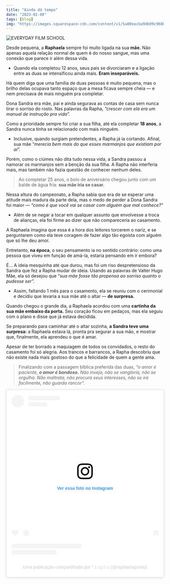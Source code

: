 ```yaml
---
title: "Ainda dá tempo"
date: "2023-01-08"
tags: [blog]
img: "https://images.squarespace-cdn.com/content/v1/5a80eacba9db09c9680c59e5/1589313209828-TTB9ILB9SOHHD2LBGKX9/BEST-114.jpg"
---
```



![EVERYDAY FILM SCHOOL](https://i1.wp.com/images.squarespace-cdn.com/content/v1/5a80eacba9db09c9680c59e5/1589313209828-TTB9ILB9SOHHD2LBGKX9/BEST-114.jpg?resize=400,225)

Desde pequena, a **Raphaela** sempre foi muito ligada na sua **mãe.** Não apenas aquela relação normal de quem é do nosso sangue, mas uma conexão que parece ir além dessa vida.

-   Quando ela completou 12 anos, seus pais se divorciaram e a ligação entre as duas se intensificou ainda mais. **Eram inseparáveis.**

Há quem diga que uma família de duas pessoas é muito pequena, mas o brilho delas ocupava tanto espaço que a mesa ficava sempre cheia — e nem precisava de mais ninguém pra completar.

Dona Sandra era mãe, pai e ainda segurava as contas de casa sem nunca tirar o sorriso do rosto. Nas palavras da Rapha, _”crescer com ela era um manual de instrução pra vida”._

Como a prioridade sempre foi criar a sua filha, até ela completar **18 anos**, a Sandra nunca tinha se relacionado com mais ninguém.

-   Inclusive, quando surgiam pretendentes, a Rapha já ia cortando. Afinal, sua mãe “_merecia bem mais do que esses marmanjos que existiam por aí”._

Porém, como o ciúmes não dita tudo nessa vida, a Sandra passou a namorar os marmanjos sem a benção da sua filha. A Rapha não interferia mais, mas também não fazia questão de conhecer nenhum deles.

> Ao completar 25 anos, o bolo de aniversário chegou junto com um balde de água fria:  **sua mãe iria se casar.**

Nessa altura do campeonato, a Rapha sabia que era de se esperar uma atitude mais madura da parte dela, mas o medo de perder a Dona Sandra foi maior — _“como é que você vai se casar com alguém que mal conhece?”_

-   Além de se negar a tocar em qualquer assunto que envolvesse a troca de alianças, ela foi firme ao dizer que não compareceria ao casamento.

A Raphaela imagina que essa é a hora dos leitores torcerem o nariz, e se perguntarem como ela teve coragem de fazer algo tão egoísta com alguém que só lhe deu amor.

Entretanto,  **na época**, o seu pensamento ia no sentido contrário: como uma pessoa que viveu em função de amá-la, estaria pensando em ir embora?

É… A ideia mesquinha até que durou, mas foi um riso despretensioso da Sandra que fez a Rapha mudar de ideia. Usando as palavras de Valter Hugo Mãe, ela só desejou que “_sua mãe fosse tão propensa ao sorriso quanto o pudesse ser”._

-   Assim, faltando 1 mês  para o casamento, ela se reuniu com o cerimonial e decidiu que levaria a sua mãe até o altar — **de surpresa.**

Quando chegou o grande dia, a Raphaela acordou com uma **cartinha da sua mãe embaixo da porta.** Seu coração ficou em pedaços, mas ela seguiu com o plano e disse que já estava decidida.

Se preparando para caminhar até o altar sozinha, **a Sandra teve uma surpresa:** a Raphaela estava lá, pronta pra segurar a sua mão, e mostrar que, finalmente, ela aprendeu o que é amar.

Apesar de ter borrado a maquiagem de todos os convidados, o resto do casamento foi só alegria. Aos trancos e barrancos, a Rapha descobriu que não existe nada mais gostoso do que a felicidade de quem a gente ama.

> Finalizando com a passagem bíblica preferida das duas, _“o amor é paciente,_ **_o amor é bondoso._** _Não inveja, não se vangloria, não se orgulha. Não maltrata, não procura seus interesses, não se ira facilmente, não guarda rancor”._


<blockquote class="instagram-media" data-instgrm-captioned data-instgrm-permalink="https://www.instagram.com/p/BfyRCgtAqPm/?utm_source=ig_embed&amp;utm_campaign=loading" data-instgrm-version="14" style=" background:#FFF; border:0; border-radius:3px; box-shadow:0 0 1px 0 rgba(0,0,0,0.5),0 1px 10px 0 rgba(0,0,0,0.15); margin: 1px; max-width:540px; min-width:326px; padding:0; width:99.375%; width:-webkit-calc(100% - 2px); width:calc(100% - 2px);"><div style="padding:16px;"> <a href="https://www.instagram.com/p/BfyRCgtAqPm/?utm_source=ig_embed&amp;utm_campaign=loading" style=" background:#FFFFFF; line-height:0; padding:0 0; text-align:center; text-decoration:none; width:100%;" target="_blank"> <div style=" display: flex; flex-direction: row; align-items: center;"> <div style="background-color: #F4F4F4; border-radius: 50%; flex-grow: 0; height: 40px; margin-right: 14px; width: 40px;"></div> <div style="display: flex; flex-direction: column; flex-grow: 1; justify-content: center;"> <div style=" background-color: #F4F4F4; border-radius: 4px; flex-grow: 0; height: 14px; margin-bottom: 6px; width: 100px;"></div> <div style=" background-color: #F4F4F4; border-radius: 4px; flex-grow: 0; height: 14px; width: 60px;"></div></div></div><div style="padding: 19% 0;"></div> <div style="display:block; height:50px; margin:0 auto 12px; width:50px;"><svg width="50px" height="50px" viewBox="0 0 60 60" version="1.1" xmlns="https://www.w3.org/2000/svg" xmlns:xlink="https://www.w3.org/1999/xlink"><g stroke="none" stroke-width="1" fill="none" fill-rule="evenodd"><g transform="translate(-511.000000, -20.000000)" fill="#000000"><g><path d="M556.869,30.41 C554.814,30.41 553.148,32.076 553.148,34.131 C553.148,36.186 554.814,37.852 556.869,37.852 C558.924,37.852 560.59,36.186 560.59,34.131 C560.59,32.076 558.924,30.41 556.869,30.41 M541,60.657 C535.114,60.657 530.342,55.887 530.342,50 C530.342,44.114 535.114,39.342 541,39.342 C546.887,39.342 551.658,44.114 551.658,50 C551.658,55.887 546.887,60.657 541,60.657 M541,33.886 C532.1,33.886 524.886,41.1 524.886,50 C524.886,58.899 532.1,66.113 541,66.113 C549.9,66.113 557.115,58.899 557.115,50 C557.115,41.1 549.9,33.886 541,33.886 M565.378,62.101 C565.244,65.022 564.756,66.606 564.346,67.663 C563.803,69.06 563.154,70.057 562.106,71.106 C561.058,72.155 560.06,72.803 558.662,73.347 C557.607,73.757 556.021,74.244 553.102,74.378 C549.944,74.521 548.997,74.552 541,74.552 C533.003,74.552 532.056,74.521 528.898,74.378 C525.979,74.244 524.393,73.757 523.338,73.347 C521.94,72.803 520.942,72.155 519.894,71.106 C518.846,70.057 518.197,69.06 517.654,67.663 C517.244,66.606 516.755,65.022 516.623,62.101 C516.479,58.943 516.448,57.996 516.448,50 C516.448,42.003 516.479,41.056 516.623,37.899 C516.755,34.978 517.244,33.391 517.654,32.338 C518.197,30.938 518.846,29.942 519.894,28.894 C520.942,27.846 521.94,27.196 523.338,26.654 C524.393,26.244 525.979,25.756 528.898,25.623 C532.057,25.479 533.004,25.448 541,25.448 C548.997,25.448 549.943,25.479 553.102,25.623 C556.021,25.756 557.607,26.244 558.662,26.654 C560.06,27.196 561.058,27.846 562.106,28.894 C563.154,29.942 563.803,30.938 564.346,32.338 C564.756,33.391 565.244,34.978 565.378,37.899 C565.522,41.056 565.552,42.003 565.552,50 C565.552,57.996 565.522,58.943 565.378,62.101 M570.82,37.631 C570.674,34.438 570.167,32.258 569.425,30.349 C568.659,28.377 567.633,26.702 565.965,25.035 C564.297,23.368 562.623,22.342 560.652,21.575 C558.743,20.834 556.562,20.326 553.369,20.18 C550.169,20.033 549.148,20 541,20 C532.853,20 531.831,20.033 528.631,20.18 C525.438,20.326 523.257,20.834 521.349,21.575 C519.376,22.342 517.703,23.368 516.035,25.035 C514.368,26.702 513.342,28.377 512.574,30.349 C511.834,32.258 511.326,34.438 511.181,37.631 C511.035,40.831 511,41.851 511,50 C511,58.147 511.035,59.17 511.181,62.369 C511.326,65.562 511.834,67.743 512.574,69.651 C513.342,71.625 514.368,73.296 516.035,74.965 C517.703,76.634 519.376,77.658 521.349,78.425 C523.257,79.167 525.438,79.673 528.631,79.82 C531.831,79.965 532.853,80.001 541,80.001 C549.148,80.001 550.169,79.965 553.369,79.82 C556.562,79.673 558.743,79.167 560.652,78.425 C562.623,77.658 564.297,76.634 565.965,74.965 C567.633,73.296 568.659,71.625 569.425,69.651 C570.167,67.743 570.674,65.562 570.82,62.369 C570.966,59.17 571,58.147 571,50 C571,41.851 570.966,40.831 570.82,37.631"></path></g></g></g></svg></div><div style="padding-top: 8px;"> <div style=" color:#3897f0; font-family:Arial,sans-serif; font-size:14px; font-style:normal; font-weight:550; line-height:18px;">Ver essa foto no Instagram</div></div><div style="padding: 12.5% 0;"></div> <div style="display: flex; flex-direction: row; margin-bottom: 14px; align-items: center;"><div> <div style="background-color: #F4F4F4; border-radius: 50%; height: 12.5px; width: 12.5px; transform: translateX(0px) translateY(7px);"></div> <div style="background-color: #F4F4F4; height: 12.5px; transform: rotate(-45deg) translateX(3px) translateY(1px); width: 12.5px; flex-grow: 0; margin-right: 14px; margin-left: 2px;"></div> <div style="background-color: #F4F4F4; border-radius: 50%; height: 12.5px; width: 12.5px; transform: translateX(9px) translateY(-18px);"></div></div><div style="margin-left: 8px;"> <div style=" background-color: #F4F4F4; border-radius: 50%; flex-grow: 0; height: 20px; width: 20px;"></div> <div style=" width: 0; height: 0; border-top: 2px solid transparent; border-left: 6px solid #f4f4f4; border-bottom: 2px solid transparent; transform: translateX(16px) translateY(-4px) rotate(30deg)"></div></div><div style="margin-left: auto;"> <div style=" width: 0px; border-top: 8px solid #F4F4F4; border-right: 8px solid transparent; transform: translateY(16px);"></div> <div style=" background-color: #F4F4F4; flex-grow: 0; height: 12px; width: 16px; transform: translateY(-4px);"></div> <div style=" width: 0; height: 0; border-top: 8px solid #F4F4F4; border-left: 8px solid transparent; transform: translateY(-4px) translateX(8px);"></div></div></div> <div style="display: flex; flex-direction: column; flex-grow: 1; justify-content: center; margin-bottom: 24px;"> <div style=" background-color: #F4F4F4; border-radius: 4px; flex-grow: 0; height: 14px; margin-bottom: 6px; width: 224px;"></div> <div style=" background-color: #F4F4F4; border-radius: 4px; flex-grow: 0; height: 14px; width: 144px;"></div></div></a><p style=" color:#c9c8cd; font-family:Arial,sans-serif; font-size:14px; line-height:17px; margin-bottom:0; margin-top:8px; overflow:hidden; padding:8px 0 7px; text-align:center; text-overflow:ellipsis; white-space:nowrap;"><a href="https://www.instagram.com/p/BfyRCgtAqPm/?utm_source=ig_embed&amp;utm_campaign=loading" style=" color:#c9c8cd; font-family:Arial,sans-serif; font-size:14px; font-style:normal; font-weight:normal; line-height:17px; text-decoration:none;" target="_blank">Uma publicação compartilhada por ❛ 𝚛𝚊𝚙𝚑𝚊 (@raphaelaquinto)</a></p></div></blockquote> <script async src="//www.instagram.com/embed.js"></script>
